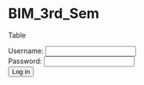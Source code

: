 # BIM_3rd_Sem
Table
<!-- <!DOCTYPE html>
<html>
<head>
	<meta charset="utf-8">
	<meta name="viewport" content="width=device-width, initial-scale=1">
	<title></title>
</head>
<body>

	<table border="1" cellspacing="0">
		<tr>
			<th>Actor</th>
			<th>Movies</th>
		</tr>
		<tr>
		<td rowspan="3">Tom Hanks</td>
		<td>Ne</td>
	</tr>
	<tr>
		
		<td>pa</td>
	</tr>
	<tr>
		<td>li</td>
	</tr>
			</table>
</body>
</html> -->
<!--Form and Form validation 
<!DOCTYPE html>
<html>
<head>
	<meta charset="utf-8">
	<meta name="viewport" content="width=device-width, initial-scale=1">
	<title></title>
</head>
<body>
	<div>
		<label>Username:</label>
		<input type="text" name="Username">
	</div>
		<div>
		<label>Password:</label>
		<input type="Password" name="pass">
	</div>
		<div>
		<label>Gender:</label>
		<input type="radio" name="Gender" value="male">
		<label>Male</label>
		<input type="radio" name="Gender" value="Female">
		<label>Female</label>
	</div>
		<div>
		<label>Intrest:</label>
		<input type="radio" name="Intrest" value="Singing">
		<label>Singing</label>
		<input type="radio" name="Intrest" value="Travelling">
		<label>Traveling</label>
	</div>
		<div>
		<label>Photo Upload</label>
		<input type="file" name="photo">
	</div>
	<button type="btn">Submit</button>
	<button type="btn">Reset</button>
<script type="text/javascript">
	let x = parseInt(prompt("Enter first number"));
	let y =parseInt(prompt("Enter second number"));
	sum = x+y;
	document.write("\nThe sum is"+sum);
</script>
</body>
</html> -->

<!-- Form validation of user password
 <!DOCTYPE html>
<html>
<head>
	<meta charset="utf-8">
	<meta name="viewport" content="width=device-width, initial-scale=1">
	<title></title>
</head>
<body>
<form>
	
		<label>Username:</label>
		<input type="text" id="user">
		<label>Password:</label>
		<input type="password" id="pass">
		<label>Phone</label>
		<input type="number" id="phone">
	<input type="Submit" value="Log in" onclick="valid()">
</form>
	<script type="text/javascript">
	function  valid()
	{
		const user = document.getElementById("user").value;
		const Password = document.getElementById("pass").value;
		const Phone = document.getElementById("phone").value;
		if(user == "" || Password == "" || Phone == ""){
			alert("Insert the Data");
		}
		if(Password.length<6){
			alert("Password is too short");
		}
		if(Phone.length!== 10){
			alert("Please Insert Valid Number");
		}

	}
	</script>

</body>
</html> -->
<!-- 2016 -->
<!-- <!DOCTYPE html>
<html>
<head>
	<meta charset="utf-8">
	<meta name="viewport" content="width=device-width, initial-scale=1">
	<title></title>
</head>
<body>
<form>
	Trim Number <input type="number" id="num"><br>
	Form Prepared By <input type="text" id="preparedby">
	<br><hr>
	Dept/Division<input type="text" id="dept"><br>
	Email <input type="email" id="mail"><br><hr>
	Visa Required
	Yes <input type="radio" id="Visa Required" value="Yes">
	No <input type="radio" id="Visa Required" value="No">
	<br>
	Visitor Visa type 
	<select value="Please select">
		<optgroup>Working</optgroup>
		<optgroup>Student</optgroup>
	</select>
	<hr>
	<input type="checkbox" id="email">Send Email<br>
	<button type="btn">SEND</button>
	<button type="btn">CLEAR</button>
	<script type="text/javascript">
		document.write(5+"5");
	</script>
</form>
</body>
</html> -->
<!-- <!DOCTYPE html>
<html>
<head>
	<meta charset="utf-8">
	<meta name="viewport" content="width=device-width, initial-scale=1">
	<title></title>
</head>
<body>
	<form>
		<div>
			<label>Send To</label>
			<input type="email" name="Sendto">
		</div>
		<div>
			<label>CC</label>
			<input type="email" name="cc">
		</div>
		<div>
			<label>Subject</label>
			<input type="text" name="subject">
		</div>
		<div>
			<label>Attachment</label>
			<input type="file" name="attach">
		</div>
		<div>
			<label>Message</label>
			<textarea style="height: 30px; width:150px;"></textarea>
		</div>
		<button type="btn">Submit</button>
	</form>
</body>
</html> -->
<!-- Orchid Pre-Board Questions --> 
<!-- <!DOCTYPE html>
<html>
<head>
	<meta charset="utf-8">
	<meta name="viewport" content="width=device-width, initial-scale=1">
	<title>3 no </title>
</head>
<body>
<table border="1" cellspacing="0">
	<tr>
		<th colspan="6">Table</th>
	</tr>
	<tr>
			<td rowspan="6">Hours</td>
			<td>Mon</td>
			<td>Tue</td>
			<td>Wed</td>
			<td>Thru</td>
			<td>Fri</td>
		
	</tr>
	<tr>
			
			<td>Science</td>
			<td>Math</td>
			<td>Science</td>
			<td>Math</td>
			<td>Arts</td>
	</tr>
		<tr>
			
			<td>Social</td>
			<td>History</td>
			<td>English</td>
			<td>Social</td>
			<td>Sports</td>
	</tr>
	<tr>
		<th colspan="5">Lunch</th>
	</tr>
	<tr>
		<td>Science</td>
		<td>Math</td>
		<td>Science</td>
		<td>Math</td>
		<td rowspan="2">Project</td>
	</tr>
	<tr>
		<td>Social</td>
		<td>History</td>
		<td>English</td>
		<td>Socail</td>
	</tr>
</table>
</body>
</html> -->
<!-- <!DOCTYPE html>
<html>
<head>
	<meta charset="utf-8">
	<meta name="viewport" content="width=device-width, initial-scale=1">
	<title>4no question</title>
	<style type="text/css">
		.whole{
			background: grey;
			border: 1px solid ;
			height: 100vh;
			width: 100%;
		}
		.left60{
			background: gold;
			border: 1px;
			height: 100vh;
			width: 80%;
		}
		.red{
			height: 33vh;
			border: 1px;
			background: red;
			width: 50%;
			display: flex;
			float: left;
		}
		.green{
			height: 33vh;
			border: 1px;
			background: green;
			width: 50%;
			display: flex;
			float: left;

		}
		.blue{
			height: 33vh;
			border: 1px;
			background: blue;
			width: 100%;
			display: flex;
			float: left;
		}
			.orange{
			height: 34vh;
			border: 1px;
			background: orange;
			width: 50%;
			display: flex;
			float: left;
		}
		.purple{
			height: 34vh;
			border: 1px;
			background: purple;
			width: 50%;
			display: flex;
			float: left;

		}


	</style>
</head>
<body>
<div class="whole">
	<div class="left60">
		<div class="stline">
			<div class="red"></div>
			<div class="green"></div>
		</div>
		<div class="blue"></div>
		<div class="third">
			<div class="orange"></div>
			<div class="purple"></div>
		</div>
	</div>
	<div class="right40"></div>
</div>
</body>
</html> -->
<!--  <!DOCTYPE html>
<html>
<head>
	<meta charset="utf-8">
	<meta name="viewport" content="width=device-width, initial-scale=1">
	<title></title>
</head>
<body>
<form>
	
		<label>Username:</label>
		<input type="text" id="user">
		<label>Password:</label>
		<input type="password" id="pass">
		<label>Confirm Password:</label>
		<input type="password" id="confi">
		<label>Phone</label>
		<input type="number" id="phone">
	<input type="Submit" value="Log in" onclick="valid()">
</form>
	<script type="text/javascript">
	function  valid()
	{
		const user = document.getElementById("user").value;
		const Password = document.getElementById("pass").value;
		const PasswordOne = document.getElementById("confi").value; 
		const Phone = document.getElementById("phone").value;
		if(user == "" || Password == "" || PasswordOne== "" || Phone == ""){
			alert("Insert the Data");
		}
		if(Password !== PasswordOne){
			alert("Confirm your password")
		}
		if(Password.length<8){
			alert("Password is too short");
		}
		if(Phone.startsWith("98") && Phone.length!== 10){
			alert("Please Insert Valid Number");
		}

	}
	</script>

</body>
</html> -->
<!-- <!DOCTYPE html>
<html>
<head>
	<meta charset="utf-8">
	<meta name="viewport" content="width=device-width, initial-scale=1">
	<title>Nagarjuna</title>
	<style type="text/css">
		.all{
			background: grey;
			border: 1px;
			height: 100vh;
			width: 100%;
		}
		.header{
			background: red;
			border: 1px;
			height: 10vh;
			width: 100%;
		}
		.nmenu{
			background: deepskyblue;
			border: 1px;
			height: 10vh;
			width: 100%;
		}
		.lcontent{
			background: yellow;
			border: 1px;
			height: 70vh;
			width: 20%;
			display: flex;
			float: left;
		}
		.mcontent{
			background: green;
			border: 1px;
			height: 70vh;
			width: 60%;
			display: flex;
			float: left;
		}
		.rcontent{
			background: brown;
			border: 1px;
			height: 70vh;
			width: 20%;
			display: flex;
			float: left;
		}
		.footer{
			background: red;
			border: 1px;
			height: 10vh;
			width: 100%;
		}


	</style>
</head>
<body>
<div class="all">
	<div class="header"></div>
	<div class="nmenu"></div>
	<div>
		<div class="lcontent"></div>
		<div class="mcontent"></div>
		<div class="rcontent"></div>
	</div>
	<div class="footer"></div>
</div>
</body>
</html> -->
<!-- <!DOCTYPE html>
<html>
<head>
	<meta charset="utf-8">
	<meta name="viewport" content="width=device-width, initial-scale=1">
	<title></title>
</head>
<body>
<script type="text/javascript">

	let x = parseInt(prompt("Enter first number"));
	square = x*x;
	cube = square*x;
	final = (5++square);
	Finala = (6++cube);
	result = final+Finala;
	document.write("\nThe sum is"+result);

</script>

</body>
</html> -->
<!DOCTYPE html>
<html>
<head>
	<meta charset="utf-8">
	<meta name="viewport" content="width=device-width, initial-scale=1">
	<title></title>
</head>
<body>
<div>
	<label>Username:</label>
	<input type="text" id="name">
</div>
<div>
	<label>Password:</label>
	<input type="password" id="pass">
</div>
<input type="Submit" value="Log in" onclick="valid()">
<script type="text/javascript">
	function valid(){
	const user = document.getElementById("name").valid;
	const pass = document.getElementById("pass").valid;
	if(user == 'admin' && pass == 'nepal'){
		alert("User Authorized");
		break;
	}
	else{
		alert("Unauthorized User");
	}
}


</script>
</body>
</html>
